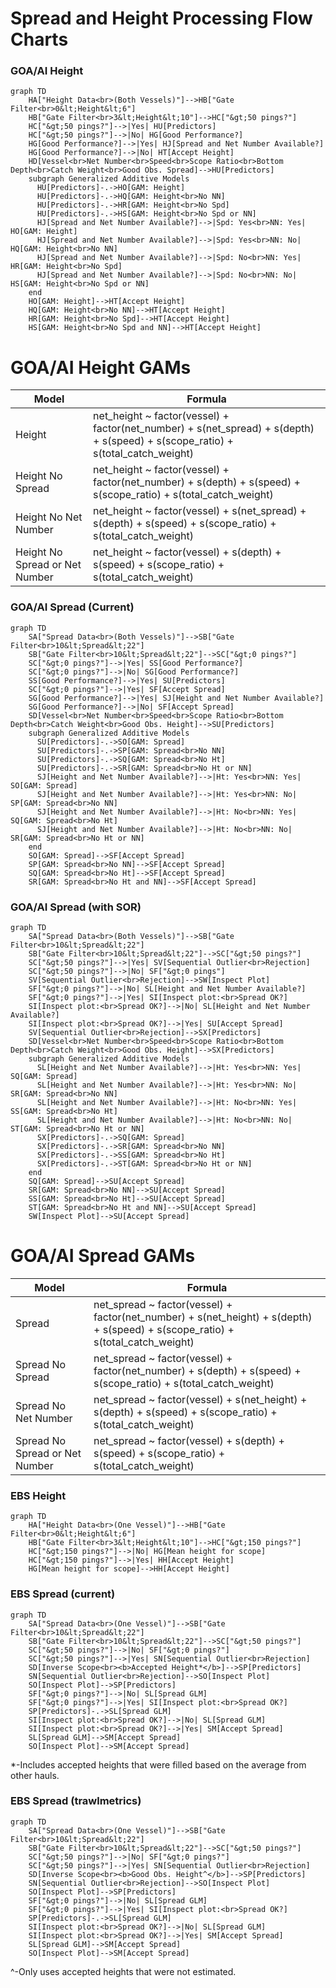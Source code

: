 # Spread and Height Processing Flow Charts


### GOA/AI Height

``` mermaid
graph TD
    HA["Height Data<br>(Both Vessels)"]-->HB["Gate Filter<br>0&lt;Height&lt;6"]
    HB["Gate Filter<br>3&lt;Height&lt;10"]-->HC["&gt;50 pings?"]
    HC["&gt;50 pings?"]-->|Yes| HU[Predictors]
    HC["&gt;50 pings?"]-->|No| HG[Good Performance?]
    HG[Good Performance?]-->|Yes| HJ[Spread and Net Number Available?]
    HG[Good Performance?]-->|No| HT[Accept Height]
    HD[Vessel<br>Net Number<br>Speed<br>Scope Ratio<br>Bottom Depth<br>Catch Weight<br>Good Obs. Spread]-->HU[Predictors]
    subgraph Generalized Additive Models
      HU[Predictors]-.->HO[GAM: Height]
      HU[Predictors]-.->HQ[GAM: Height<br>No NN]
      HU[Predictors]-.->HR[GAM: Height<br>No Spd]
      HU[Predictors]-.->HS[GAM: Height<br>No Spd or NN]
      HJ[Spread and Net Number Available?]-->|Spd: Yes<br>NN: Yes| HO[GAM: Height]
      HJ[Spread and Net Number Available?]-->|Spd: Yes<br>NN: No| HQ[GAM: Height<br>No NN]
      HJ[Spread and Net Number Available?]-->|Spd: No<br>NN: Yes| HR[GAM: Height<br>No Spd]
      HJ[Spread and Net Number Available?]-->|Spd: No<br>NN: No| HS[GAM: Height<br>No Spd or NN]
    end
    HO[GAM: Height]-->HT[Accept Height]
    HQ[GAM: Height<br>No NN]-->HT[Accept Height]
    HR[GAM: Height<br>No Spd]-->HT[Accept Height]
    HS[GAM: Height<br>No Spd and NN]-->HT[Accept Height]
```

# GOA/AI Height GAMs
| Model | Formula |
|------------|------------|
| Height | net_height ~ factor(vessel) + factor(net_number) + s(net_spread) + s(depth) + s(speed) + s(scope_ratio) + s(total_catch_weight) |
| Height No Spread | net_height ~ factor(vessel) + factor(net_number) + s(depth) + s(speed) + s(scope_ratio) + s(total_catch_weight) |
| Height No Net Number | net_height ~ factor(vessel) + s(net_spread) + s(depth) + s(speed) + s(scope_ratio) + s(total_catch_weight) |
| Height No Spread or Net Number | net_height ~ factor(vessel) + s(depth) + s(speed) + s(scope_ratio) + s(total_catch_weight) |

### GOA/AI Spread (Current)

``` mermaid
graph TD
    SA["Spread Data<br>(Both Vessels)"]-->SB["Gate Filter<br>10&lt;Spread&lt;22"]
    SB["Gate Filter<br>10&lt;Spread&lt;22"]-->SC["&gt;0 pings?"]
    SC["&gt;0 pings?"]-->|Yes| SS[Good Performance?]
    SC["&gt;0 pings?"]-->|No| SG[Good Performance?]
    SS[Good Performance?]-->|Yes| SU[Predictors]
    SC["&gt;0 pings?"]-->|Yes| SF[Accept Spread]
    SG[Good Performance?]-->|Yes| SJ[Height and Net Number Available?]
    SG[Good Performance?]-->|No| SF[Accept Spread]
    SD[Vessel<br>Net Number<br>Speed<br>Scope Ratio<br>Bottom Depth<br>Catch Weight<br>Good Obs. Height]-->SU[Predictors]
    subgraph Generalized Additive Models
      SU[Predictors]-.->SO[GAM: Spread]
      SU[Predictors]-.->SP[GAM: Spread<br>No NN]
      SU[Predictors]-.->SQ[GAM: Spread<br>No Ht]
      SU[Predictors]-.->SR[GAM: Spread<br>No Ht or NN]
      SJ[Height and Net Number Available?]-->|Ht: Yes<br>NN: Yes| SO[GAM: Spread]
      SJ[Height and Net Number Available?]-->|Ht: Yes<br>NN: No| SP[GAM: Spread<br>No NN]
      SJ[Height and Net Number Available?]-->|Ht: No<br>NN: Yes| SQ[GAM: Spread<br>No Ht]
      SJ[Height and Net Number Available?]-->|Ht: No<br>NN: No| SR[GAM: Spread<br>No Ht or NN]
    end
    SO[GAM: Spread]-->SF[Accept Spread]
    SP[GAM: Spread<br>No NN]-->SF[Accept Spread]
    SQ[GAM: Spread<br>No Ht]-->SF[Accept Spread]
    SR[GAM: Spread<br>No Ht and NN]-->SF[Accept Spread]
```


### GOA/AI Spread (with SOR)

``` mermaid
graph TD
    SA["Spread Data<br>(Both Vessels)"]-->SB["Gate Filter<br>10&lt;Spread&lt;22"]
    SB["Gate Filter<br>10&lt;Spread&lt;22"]-->SC["&gt;50 pings?"]
    SC["&gt;50 pings?"]-->|Yes| SV[Sequential Outlier<br>Rejection]
    SC["&gt;50 pings?"]-->|No| SF["&gt;0 pings"]
    SV[Sequential Outlier<br>Rejection]-->SW[Inspect Plot]
    SF["&gt;0 pings?"]-->|No| SL[Height and Net Number Available?]
    SF["&gt;0 pings?"]-->|Yes| SI[Inspect plot:<br>Spread OK?]
    SI[Inspect plot:<br>Spread OK?]-->|No| SL[Height and Net Number Available?]
    SI[Inspect plot:<br>Spread OK?]-->|Yes| SU[Accept Spread]
    SV[Sequential Outlier<br>Rejection]-->SX[Predictors]
    SD[Vessel<br>Net Number<br>Speed<br>Scope Ratio<br>Bottom Depth<br>Catch Weight<br>Good Obs. Height]-->SX[Predictors]
    subgraph Generalized Additive Models
      SL[Height and Net Number Available?]-->|Ht: Yes<br>NN: Yes| SQ[GAM: Spread]
      SL[Height and Net Number Available?]-->|Ht: Yes<br>NN: No| SR[GAM: Spread<br>No NN]
      SL[Height and Net Number Available?]-->|Ht: No<br>NN: Yes| SS[GAM: Spread<br>No Ht]
      SL[Height and Net Number Available?]-->|Ht: No<br>NN: No| ST[GAM: Spread<br>No Ht or NN]
      SX[Predictors]-.->SQ[GAM: Spread]
      SX[Predictors]-.->SR[GAM: Spread<br>No NN]
      SX[Predictors]-.->SS[GAM: Spread<br>No Ht]
      SX[Predictors]-.->ST[GAM: Spread<br>No Ht or NN]
    end
    SQ[GAM: Spread]-->SU[Accept Spread]
    SR[GAM: Spread<br>No NN]-->SU[Accept Spread]
    SS[GAM: Spread<br>No Ht]-->SU[Accept Spread]
    ST[GAM: Spread<br>No Ht and NN]-->SU[Accept Spread]
    SW[Inspect Plot]-->SU[Accept Spread]
```

# GOA/AI Spread GAMs
| Model | Formula |
|------------|------------|
| Spread | net_spread ~ factor(vessel) + factor(net_number) + s(net_height) + s(depth) + s(speed) + s(scope_ratio) + s(total_catch_weight) |
| Spread No Spread | net_spread ~ factor(vessel) + factor(net_number) + s(depth) + s(speed) + s(scope_ratio) + s(total_catch_weight) |
| Spread No Net Number | net_spread ~ factor(vessel) + s(net_height) + s(depth) + s(speed) + s(scope_ratio) + s(total_catch_weight) |
| Spread No Spread or Net Number | net_spread ~ factor(vessel) + s(depth) + s(speed) + s(scope_ratio) + s(total_catch_weight) |


### EBS Height
``` mermaid
graph TD
    HA["Height Data<br>(One Vessel)"]-->HB["Gate Filter<br>0&lt;Height&lt;6"]
    HB["Gate Filter<br>3&lt;Height&lt;10"]-->HC["&gt;150 pings?"]
    HC["&gt;150 pings?"]-->|No| HG[Mean height for scope]
    HC["&gt;150 pings?"]-->|Yes| HH[Accept Height]
    HG[Mean height for scope]-->HH[Accept Height]
```


### EBS Spread (current)
``` mermaid
graph TD
    SA["Spread Data<br>(One Vessel)"]-->SB["Gate Filter<br>10&lt;Spread&lt;22"]
    SB["Gate Filter<br>10&lt;Spread&lt;22"]-->SC["&gt;50 pings?"]
    SC["&gt;50 pings?"]-->|No| SF["&gt;0 pings?"]
    SC["&gt;50 pings?"]-->|Yes| SN[Sequential Outlier<br>Rejection]
    SD[Inverse Scope<br><b>Accepted Height*</b>]-->SP[Predictors]
    SN[Sequential Outlier<br>Rejection]-->SO[Inspect Plot]
    SO[Inspect Plot]-->SP[Predictors]
    SF["&gt;0 pings?"]-->|No| SL[Spread GLM]
    SF["&gt;0 pings?"]-->|Yes| SI[Inspect plot:<br>Spread OK?]
    SP[Predictors]-.->SL[Spread GLM]
    SI[Inspect plot:<br>Spread OK?]-->|No| SL[Spread GLM]
    SI[Inspect plot:<br>Spread OK?]-->|Yes| SM[Accept Spread]
    SL[Spread GLM]-->SM[Accept Spread]
    SO[Inspect Plot]-->SM[Accept Spread]
```

*-Includes accepted heights that were filled based on the average from other hauls.

### EBS Spread (trawlmetrics)
``` mermaid
graph TD
    SA["Spread Data<br>(One Vessel)"]-->SB["Gate Filter<br>10&lt;Spread&lt;22"]
    SB["Gate Filter<br>10&lt;Spread&lt;22"]-->SC["&gt;50 pings?"]
    SC["&gt;50 pings?"]-->|No| SF["&gt;0 pings?"]
    SC["&gt;50 pings?"]-->|Yes| SN[Sequential Outlier<br>Rejection]
    SD[Inverse Scope<br><b>Good Obs. Height^</b>]-->SP[Predictors]
    SN[Sequential Outlier<br>Rejection]-->SO[Inspect Plot]
    SO[Inspect Plot]-->SP[Predictors]
    SF["&gt;0 pings?"]-->|No| SL[Spread GLM]
    SF["&gt;0 pings?"]-->|Yes| SI[Inspect plot:<br>Spread OK?]
    SP[Predictors]-.->SL[Spread GLM]
    SI[Inspect plot:<br>Spread OK?]-->|No| SL[Spread GLM]
    SI[Inspect plot:<br>Spread OK?]-->|Yes| SM[Accept Spread]
    SL[Spread GLM]-->SM[Accept Spread]
    SO[Inspect Plot]-->SM[Accept Spread]
```

^-Only uses accepted heights that were not estimated.